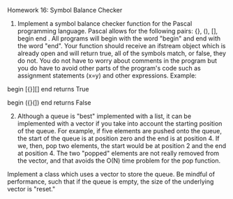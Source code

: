 Homework 16: Symbol Balance Checker

1. Implement a symbol balance checker function for the Pascal programming language.  Pascal allows for the following pairs: {}, (), [], begin end .  All programs will begin with the word "begin" and end  with the word "end".  Your function should receive an ifstream object which is already open and will return true, all of the symbols match, or false, they do not.  You do not have to worry about comments in the program but you do have to avoid other parts of the program's code such as assignment statements (x=y) and other expressions. Example:

begin [{}][] end                                         returns True

begin ({}(]) end                                         returns False



2. Although a queue is "best" implemented with a list, it can be implemented with a vector if you take into account the starting position of the queue.  For example, if five elements are pushed onto the queue, the start of the queue is at position zero and the end is at position 4.  If we, then, pop two elements, the start would be at position 2 and the end at position 4.  The two "popped" elements are not really removed from the vector, and that avoids the O(N) time problem for the pop function.

Implement a class which uses a vector to store the queue.  Be mindful of performance, such that if the queue is empty, the size of the underlying vector is "reset."
